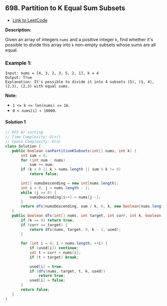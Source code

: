 ## 698. Partition to K Equal Sum Subsets

- [Link to LeetCode](https://leetcode.com/problems/partition-to-k-equal-sum-subsets/)

**Description:**



Given an array of integers `nums` and a positive integer `k`, find whether it's possible to divide this array into `k` non-empty subsets whose sums are all equal.



<!-- tabs:start -->

### **Example 1:**

```
Input: nums = [4, 3, 2, 3, 5, 2, 1], k = 4
Output: True
Explanation: It's possible to divide it into 4 subsets (5), (1, 4), (2,3), (2,3) with equal sums.
```

<!-- tabs:end -->



**Note:**

- `1 <= k <= len(nums) <= 16`.
- `0 < nums[i] < 10000`.



<!-- tabs:start -->

#### **Solution 1**



```java
// DFS W/ sorting
// Time Complexity: O(n!)
// Space Complexity: O(n)
class Solution {
   public boolean canPartitionKSubsets(int[] nums, int k) {
       int sum = 0;
       for (int num : nums)
           sum += num;
       if (k < 0 || k > nums.length || sum % k != 0)
           return false;
      
       int[] numsDescending = new int[nums.length];
       int i = 0, j = nums.length - 1;
       while (j >= 0) {
           numsDescending[i++] = nums[j--];
       }
       return dfs(numsDescending, sum / k, 0, k, new boolean[nums.length]);
   }
   public boolean dfs(int[] nums, int target, int curr, int k, boolean[] used) {
       if (k == 0) return true;
       if (curr == target) {
           return dfs(nums, target, 0, k - 1, used);
       }
      
       for (int i = 0; i < nums.length; ++i) {
           if (used[i]) continue;
           int t = curr + nums[i];
           if (t > target) break;
          
           used[i] = true;
           if (dfs(nums, target, t, k, used))
               return true;
           used[i] = false;
       }
       return false;
   }
}
```



<!-- tabs:end -->



